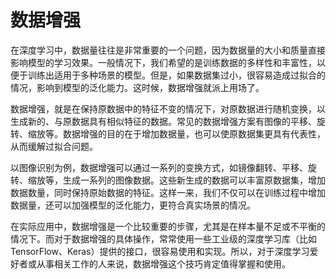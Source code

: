 # 数据增强
在深度学习中，数据量往往是非常重要的一个问题，因为数据量的大小和质量直接影响模型的学习效果。一般情况下，我们希望的是训练数据的多样性和丰富性，以便于训练出适用于多种场景的模型。但是，如果数据集过小，很容易造成过拟合的情况，影响到模型的泛化能力。这时候，数据增强就派上用场了。

数据增强，就是在保持原数据中的特征不变的情况下，对原数据进行随机变换，以生成新的、与原数据具有相似特征的数据。常见的数据增强方案有图像的平移、旋转、缩放等。数据增强的目的在于增加数据量，也可以使原数据集更具有代表性，从而缓解过拟合问题。

以图像识别为例，数据增强可以通过一系列的变换方式，如镜像翻转、平移、旋转、缩放等，生成一系列的图像数据。这些新生成的数据可以丰富原数据集，增加数据数量，同时保持原始数据的特征。这样一来，我们不仅可以在训练过程中增加数据量，还可以加强模型的泛化能力，更符合真实场景的情况。

在实际应用中，数据增强是一个比较重要的步骤，尤其是在样本量不足或不平衡的情况下。而对于数据增强的具体操作，常常使用一些工业级的深度学习库（比如 TensorFlow、Keras）提供的接口，很容易使用和实现。所以，对于深度学习爱好者或从事相关工作的人来说，数据增强这个技巧肯定值得掌握和使用。